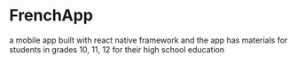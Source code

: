 # FrenchApp

a mobile app built with react native framework and the app has materials for students in grades 10, 11, 12 for their high school education
